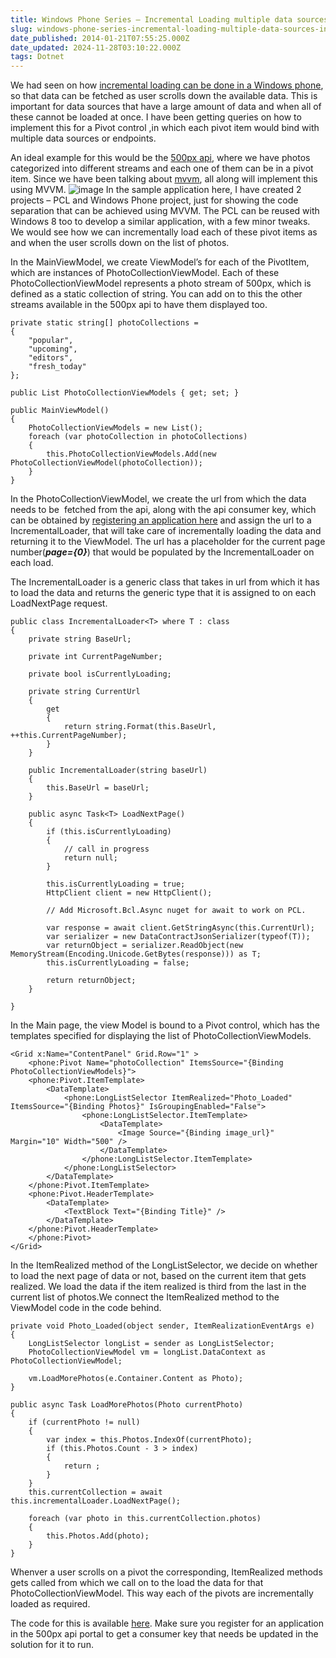 ```yaml
---
title: Windows Phone Series – Incremental Loading multiple data sources inside a Pivot
slug: windows-phone-series-incremental-loading-multiple-data-sources-inside-a-pivot
date_published: 2014-01-21T07:55:25.000Z
date_updated: 2024-11-28T03:10:22.000Z
tags: Dotnet
---
```


We had seen on how [incremental loading can be done in a Windows phone](__GHOST_URL__/blog/windows-phone-series-incremental-loading/), so that data can be fetched as user scrolls down the available data. This is important for data sources that have a large amount of data and when all of these cannot be loaded at once. I have been getting queries on how to implement this for a Pivot control ,in which each pivot item would bind with multiple data sources or endpoints.

An ideal example for this would be the [500px api](http://developers.500px.com/), where we have photos categorized into different streams and each one of them can be in a pivot item. Since we have been talking about [mvvm](__GHOST_URL__/tag/mvvm/), all along will implement this using MVVM.
![image](__GHOST_URL__/content/images/WP_IncrementalLoading.png)
In the sample application here, I have created 2 projects – PCL and Windows Phone project, just for showing the code separation that can be achieved using MVVM. The PCL can be reused with Windows 8 too to develop a similar application, with a few minor tweaks. We would see how we can incrementally load each of these pivot items as and when the user scrolls down on the list of photos.

In the MainViewModel, we create ViewModel’s for each of the PivotItem, which are instances of PhotoCollectionViewModel. Each of these PhotoCollectionViewModel represents a photo stream of 500px, which is defined as a static collection of string. You can add on to this the other streams available in the 500px api to have them displayed too.

    private static string[] photoCollections =
    {
        "popular",
        "upcoming",
        "editors",
        "fresh_today"
    };
    
    public List PhotoCollectionViewModels { get; set; }
    
    public MainViewModel()
    {
        PhotoCollectionViewModels = new List();
        foreach (var photoCollection in photoCollections)
        {
            this.PhotoCollectionViewModels.Add(new PhotoCollectionViewModel(photoCollection));
        }
    }
    

In the PhotoCollectionViewModel, we create the url from which the data needs to be  fetched from the api, along with the api consumer key, which can be obtained by [registering an application here](http://500px.com/settings/applications) and assign the url to a IncrementalLoader, that will take care of incrementally loading the data and returning it to the ViewModel. The url has a placeholder for the current page number(***page={0}***) that would be populated by the IncrementalLoader on each load.

The IncrementalLoader is a generic class that takes in url from which it has to load the data and returns the generic type that it is assigned to on each LoadNextPage request.

    public class IncrementalLoader<T> where T : class
    {
        private string BaseUrl;
    
        private int CurrentPageNumber;
    
        private bool isCurrentlyLoading;
    
        private string CurrentUrl
        {
            get
            {
                return string.Format(this.BaseUrl, ++this.CurrentPageNumber);
            }
        }
    
        public IncrementalLoader(string baseUrl)
        {
            this.BaseUrl = baseUrl;
        }
    
        public async Task<T> LoadNextPage()
        {
            if (this.isCurrentlyLoading)
            {
                // call in progress
                return null;
            }
    
            this.isCurrentlyLoading = true;
            HttpClient client = new HttpClient();
    
            // Add Microsoft.Bcl.Async nuget for await to work on PCL.
    
            var response = await client.GetStringAsync(this.CurrentUrl);
            var serializer = new DataContractJsonSerializer(typeof(T));
            var returnObject = serializer.ReadObject(new MemoryStream(Encoding.Unicode.GetBytes(response))) as T;
            this.isCurrentlyLoading = false;
    
            return returnObject;
        }
    
    }
    

In the Main page, the view Model is bound to a Pivot control, which has the templates specified for displaying the list of PhotoCollectionViewModels.

    
    <Grid x:Name="ContentPanel" Grid.Row="1" >
        <phone:Pivot Name="photoCollection" ItemsSource="{Binding PhotoCollectionViewModels}">
        <phone:Pivot.ItemTemplate>
            <DataTemplate>
                <phone:LongListSelector ItemRealized="Photo_Loaded" ItemsSource="{Binding Photos}" IsGroupingEnabled="False">
                    <phone:LongListSelector.ItemTemplate>
                        <DataTemplate>
                            <Image Source="{Binding image_url}" Margin="10" Width="500" />
                        </DataTemplate>
                    </phone:LongListSelector.ItemTemplate>
                </phone:LongListSelector>
            </DataTemplate>
        </phone:Pivot.ItemTemplate>
        <phone:Pivot.HeaderTemplate>
            <DataTemplate>
                <TextBlock Text="{Binding Title}" />
            </DataTemplate>
        </phone:Pivot.HeaderTemplate>
        </phone:Pivot>
    </Grid>
    
    

In the ItemRealized method of the LongListSelector, we decide on whether to load the next page of data or not, based on the current item that gets realized. We load the data if the item realized is third from the last in the current list of photos.We connect the ItemRealized method to the ViewModel code in the code behind.

    private void Photo_Loaded(object sender, ItemRealizationEventArgs e)
    {
        LongListSelector longList = sender as LongListSelector;
        PhotoCollectionViewModel vm = longList.DataContext as PhotoCollectionViewModel;
    
        vm.LoadMorePhotos(e.Container.Content as Photo);
    }
    
    public async Task LoadMorePhotos(Photo currentPhoto)
    {
        if (currentPhoto != null)
        {
            var index = this.Photos.IndexOf(currentPhoto);
            if (this.Photos.Count - 3 > index)
            {
                return ;
            }
        }
        this.currentCollection = await this.incrementalLoader.LoadNextPage();
    
        foreach (var photo in this.currentCollection.photos)
        {
            this.Photos.Add(photo);
        }
    }
    

Whenver a user scrolls on a pivot the corresponding, ItemRealized methods gets called from which we call on to the load the data for that PhotoCollectionViewModel. This way each of the pivots are incrementally loaded as required.

The code for this is available [here](https://github.com/rahulpnath/Blog/tree/master/IncrementalLoading). Make sure you register for an application in the 500px api portal to get a consumer key that needs be updated in the solution for it to run.

